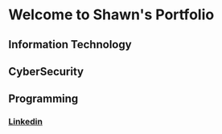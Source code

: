 
<h1> Welcome to Shawn's Portfolio</h1>

<h2>Information Technology</h2>

<h2>CyberSecurity</h2>

<h2>Programming</h2>

<h3><a href ="www.linkedin.com/in/shawn-blain](https://www.linkedin.com/in/shawn-blain/"> Linkedin </h3> 


  <!--
<h1>
  <nav>
  <a href=www.linkedin.com/in/shawn-blain> Programming Professional |</a>
  <a href=www.linkedin.com/in/shawn-blain> IT Professional |</a>
   <a href=www.linkedin.com/in/shawn-blain>Cyber Professional</a>
  </nav>
</h1>
</html>
-->

